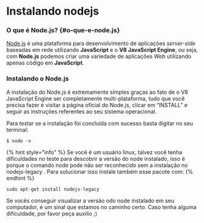 # Instalando nodejs

### O que é Node.js? {#o-que-e-node.js}

[Node.js](http://www.nodejs.org/) é uma plataforma para desenvolvimento de aplicações _server-side_ baseadas em rede utilizando **JavaScript** e o **V8 JavaScript Engine**, ou seja, com **Node.js** podemos criar uma variedade de aplicações _Web_ utilizando apenas código em **JavaScript**.

### Instalando o Node.js

A instalação do Node.js é extremamente simples graças ao fato de o V8 JavaScript Engine ser completamente multi-plataforma, tudo que você precisa fazer é visitar a página oficial do Node.js, clicar em “INSTALL” e seguir as instruções referentes ao seu sistema operacional.

Para testar se a instalação foi concluída com sucesso basta digitar no seu terminal:

```
$ node -v
```

{% hint style="info" %}
Se você é um usuário linux, talvez você tenha dificuldades no teste para descobrir a versão do node instalado, isso é porque o comando node pode não ser reconhecido sem a instalação no nodejs-legacy . Para solucionar isso instale também esse pacote com:
{% endhint %}

```text
sudo apt-get install nodejs-legacy
```

Se vocês conseguir visualizar a versão odo node instalado em seu computador, é um sinal que estamos no caminho certo. Caso tenha alguma dificuldade, por favor peça auxilio ;\)



